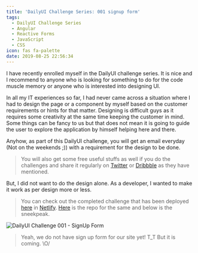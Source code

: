 ```yaml
---
title: 'DailyUI Challenge Series: 001 signup form'
tags:
  - DailyUI Challenge Series
  - Angular
  - Reactive Forms
  - JavaScript
  - CSS
icon: fas fa-palette
date: 2019-08-25 22:56:34
---
```



I have recently enrolled myself in the DailyUI challenge series. It is nice and I recommend to anyone who is looking for something to do for the code muscle memory or anyone who is interested into designing UI.

In all my IT experiences so far, I had never came across a situation where I had to design the page or a component by myself based on the customer requirements or hints for that matter. Designing is difficult guys as it requires some creativity at the same time keeping the customer in mind. Some things can be fancy to us but that does not mean it is going to guide the user to explore the application by himself helping here and there.

Anyhow, as part of this DailyUI challenge, you will get an email everyday (Not on the weekends ;)) with a requirement for the design to be done.

> You will also get some free useful stuffs as well if you do the challenges and share it regularly on [Twitter][1] or [Dribbble][2] as they have mentioned.

But, I did not want to do the design alone. As a developer, I wanted to make it work as per design more or less.

> You can check out the completed challenge that has been deployed [here][3] in [Netlify][4].
> [Here][5] is the repo for the same and below is the sneekpeak.

![DailyUI Challenge 001 - SignUp Form](./dailyui-challenge-001-signup-form.png 'DailyUI Challenge 001 - SignUp Form')

> Yeah, we do not have sign up form for our site yet! T_T But it is coming. \O/

[1]: https://twitter.com/search?q=%23DailyUI&src=typed_query
[2]: https://dribbble.com/tags/dailyui
[3]: https://daily-ui-challenge-001.netlify.com/
[4]: https://www.netlify.com/
[5]: https://github.com/Sojiro/daily-ui-challenge/tree/master/001-signup-form
